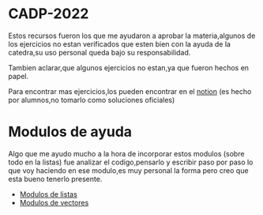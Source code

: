 # CADP-2022
Estos recursos fueron los que me ayudaron a aprobar la materia,algunos de los ejercicios no estan verificados que esten bien con la ayuda de la catedra,su uso personal queda bajo su responsabilidad.


Tambien aclarar,que algunos ejercicios no estan,ya que fueron hechos en papel.

Para encontrar mas ejercicios,los pueden encontrar en el [notion]([url](https://www.notion.so/CADP-12584257b8ee4a50ae36cb074b4dd34a)) (es hecho por alumnos,no tomarlo como soluciones oficiales) 

# Modulos de ayuda

Algo que me ayudo mucho a la hora de incorporar estos modulos (sobre todo en la listas) fue analizar el codigo,pensarlo y escribir paso por paso lo que voy haciendo en ese modulo,es muy personal la forma pero creo que esta bueno tenerlo presente.

- [Modulos de listas](https://github.com/dntluchini/CADP-2022/tree/main/Modulos/Listas)
- [Modulos de vectores](https://github.com/dntluchini/CADP-2022/tree/main/Modulos/Vectores)

